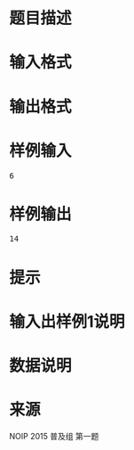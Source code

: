 

# 题目描述



# 输入格式



# 输出格式



# 样例输入


<pre>6</pre>

# 样例输出


<pre>14</pre>

# 提示



# 输入出样例1说明



# 数据说明



# 来源


<p>
NOIP 2015 普及组 第一题
</p>
